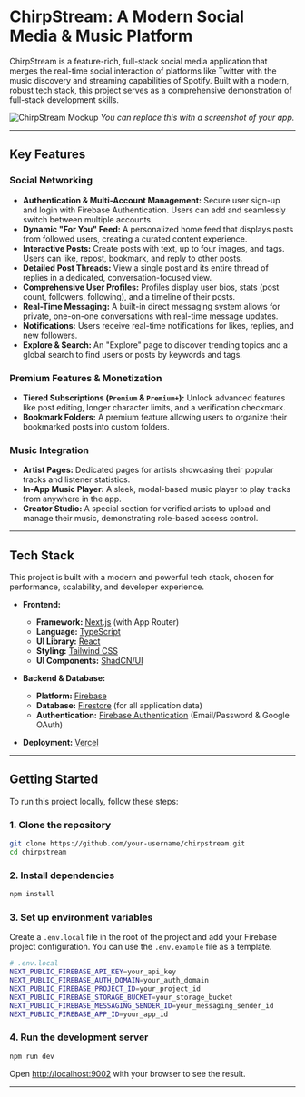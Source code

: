 
# ChirpStream: A Modern Social Media & Music Platform

ChirpStream is a feature-rich, full-stack social media application that merges the real-time social interaction of platforms like Twitter with the music discovery and streaming capabilities of Spotify. Built with a modern, robust tech stack, this project serves as a comprehensive demonstration of full-stack development skills.

![ChirpStream Mockup](https://picsum.photos/1200/600?grayscale)
_You can replace this with a screenshot of your app._

---

## Key Features

### Social Networking
- **Authentication & Multi-Account Management:** Secure user sign-up and login with Firebase Authentication. Users can add and seamlessly switch between multiple accounts.
- **Dynamic "For You" Feed:** A personalized home feed that displays posts from followed users, creating a curated content experience.
- **Interactive Posts:** Create posts with text, up to four images, and tags. Users can like, repost, bookmark, and reply to other posts.
- **Detailed Post Threads:** View a single post and its entire thread of replies in a dedicated, conversation-focused view.
- **Comprehensive User Profiles:** Profiles display user bios, stats (post count, followers, following), and a timeline of their posts.
- **Real-Time Messaging:** A built-in direct messaging system allows for private, one-on-one conversations with real-time message updates.
- **Notifications:** Users receive real-time notifications for likes, replies, and new followers.
- **Explore & Search:** An "Explore" page to discover trending topics and a global search to find users or posts by keywords and tags.

### Premium Features & Monetization
- **Tiered Subscriptions (`Premium` & `Premium+`):** Unlock advanced features like post editing, longer character limits, and a verification checkmark.
- **Bookmark Folders:** A premium feature allowing users to organize their bookmarked posts into custom folders.

### Music Integration
- **Artist Pages:** Dedicated pages for artists showcasing their popular tracks and listener statistics.
- **In-App Music Player:** A sleek, modal-based music player to play tracks from anywhere in the app.
- **Creator Studio:** A special section for verified artists to upload and manage their music, demonstrating role-based access control.

---

## Tech Stack

This project is built with a modern and powerful tech stack, chosen for performance, scalability, and developer experience.

- **Frontend:**
  - **Framework:** [Next.js](https://nextjs.org/) (with App Router)
  - **Language:** [TypeScript](https://www.typescriptlang.org/)
  - **UI Library:** [React](https://reactjs.org/)
  - **Styling:** [Tailwind CSS](https://tailwindcss.com/)
  - **UI Components:** [ShadCN/UI](https://ui.shadcn.com/)

- **Backend & Database:**
  - **Platform:** [Firebase](https://firebase.google.com/)
  - **Database:** [Firestore](https://firebase.google.com/docs/firestore) (for all application data)
  - **Authentication:** [Firebase Authentication](https://firebase.google.com/docs/auth) (Email/Password & Google OAuth)

- **Deployment:** [Vercel](https://vercel.com/)

---

## Getting Started

To run this project locally, follow these steps:

### 1. Clone the repository
```bash
git clone https://github.com/your-username/chirpstream.git
cd chirpstream
```

### 2. Install dependencies
```bash
npm install
```

### 3. Set up environment variables
Create a `.env.local` file in the root of the project and add your Firebase project configuration. You can use the `.env.example` file as a template.

```sh
# .env.local
NEXT_PUBLIC_FIREBASE_API_KEY=your_api_key
NEXT_PUBLIC_FIREBASE_AUTH_DOMAIN=your_auth_domain
NEXT_PUBLIC_FIREBASE_PROJECT_ID=your_project_id
NEXT_PUBLIC_FIREBASE_STORAGE_BUCKET=your_storage_bucket
NEXT_PUBLIC_FIREBASE_MESSAGING_SENDER_ID=your_messaging_sender_id
NEXT_PUBLIC_FIREBASE_APP_ID=your_app_id
```

### 4. Run the development server
```bash
npm run dev
```

Open [http://localhost:9002](http://localhost:9002) with your browser to see the result.

---
